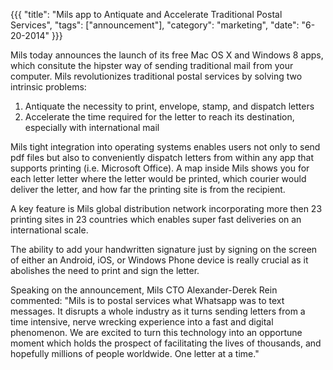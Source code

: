 {{{
    "title": "Mils app to Antiquate and Accelerate Traditional Postal Services",
    "tags": ["announcement"],
    "category": "marketing",
    "date": "6-20-2014"
}}}

Mils today announces the launch of its free Mac OS X and Windows 8 apps, which consitute the hipster way of sending traditional mail from your computer. Mils revolutionizes traditional postal services by solving two intrinsic problems:
1) Antiquate the necessity to print, envelope, stamp, and dispatch letters
2) Accelerate the time required for the letter to reach its destination, especially with international mail

Mils tight integration into operating systems enables users not only to send pdf files but also to conveniently dispatch letters from within any app that supports printing (i.e. Microsoft Office). A map inside Mils shows you for each letter letter where the letter would be printed, which courier would deliver the letter, and how far the printing site is from the recipient.

A key feature is Mils global distribution network incorporating more then 23 printing sites in 23 countries which enables super fast deliveries on an international scale.

The ability to add your handwritten signature just by signing on the screen of either an Android, iOS, or Windows Phone device is really crucial as it abolishes the need to print and sign the letter.

Speaking on the announcement, Mils CTO Alexander-Derek Rein commented: "Mils is to postal services what Whatsapp was to text messages. It disrupts a whole industry as it turns sending letters from a time intensive, nerve wrecking experience into a fast and digital phenomenon. We are excited to turn this technology into an opportune moment which holds the prospect of facilitating the lives of thousands, and hopefully millions of people worldwide. One letter at a time."